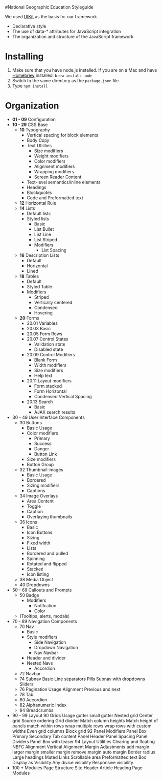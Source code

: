 #National Geographic Education Styleguide

We used [UIKit](http://getuikit.com/) as the basis for our framework.

* Declarative style
* The use of data-* attributes for JavaScript integration
* The organization and structure of the JavaScript framework

# Installing

1. Make sure that you have node.js installed. If you are on a Mac and have [Homebrew](http://brew.sh/) installed: `brew install node`
2. Switch to the same directory as the `package.json` file.
3. Type `npm install`

# Organization

* **01 - 09** Configuration
* **10 - 29** CSS Base
  * **10** Typography
    * Vertical spacing for block elements
    * Body Copy
    * Text Utilities
      * Size modifiers
      * Weight modifiers
      * Color modifiers
      * Alignment modifiers
      * Wrapping modifiers
      * Screen Reader Content
    * Text-level semantics/inline elements
    * Headings
    * Blockquotes
    * Code and Preformatted text
  * **12** Horizontal Rule
  * **14** Lists
    * Default lists
    * Styled lists
      * Basic
      * List Bullet
      * List Line
      * List Striped
      * Modifiers
        * List Spacing
  * **16** Description Lists
    * Default
    * Horizontal
    * Lined
  * **18** Tables
    * Default
    * Styled Table
    * Modifiers
      * Striped
      * Vertically centered
      * Condensed
      * Hovering
  * **20** Forms
    * 20.01 Variables
    * 20.03 Basic
    * 20.05 Form Rows
    * 20.07 Control States
      * Validation state
      * Disabled state
    * 20.09 Control Modifiers
      * Blank Form
      * Width modifiers
      * Size modifiers
      * Help text
    * 20.11 Layout modifiers
      * Form stacked
      * Form Horizontal
      * Condensed Vertical Spacing
    * 20.13 Search
      * Basic
      * AJAX search results
* 30 - 49 User Interface Components
  * 30 Buttons
    * Basic Usage
    * Color modifiers
      * Primary
      * Success
      * Danger
      * Button Link
    * Size modifiers
    * Button Group
  * 32 Thumbnail images
      * Basic Usage
      * Bordered
      * Sizing modifiers
      * Captions
  * 34 Image Overlays
      * Area Content
      * Toggle
      * Caption
      * Overlaying thumbnails
  * 36 Icons
      * Basic
      * Icon Buttons
      * Sizing
      * Fixed width
      * Lists
      * Bordered and pulled
      * Spinning
      * Rotated and flipped
      * Stacked
      * Icon listing
  * 38 Media Object
  * 40 Dropdowns
* 50 - 69 Callouts and Prompts
  * 50 Badge
    *  Modifiers
       * Notifcation
       * Color
  * (Tooltips, alerts, modals)
* 70 - 89 Navigation Components
  * 70 Nav
    * Basic
    * Style modifiers
      * Side Navigation
      * Dropdown Navigation
      * Nav Navbar
    * Header and divider
    * Nested Navs
      * Accordion
  * 72 Navbar
  * 74 Subnav
        Basic
        Line separators
        Pills
        Subnav with dropdowns
        Sliders
  * 76 Pagination
        Usage
        Alignment
        Previous and next
  * 78 Tab
  * 80 Accordion
  * 82 Alphanumeric Index
  * 84 Breadcrumbs
* 90 - 99 Layout
    90 Grids
        Usage
            gutter
            small gutter
        Nested grid
        Center grid
        Source ordering
        Grid divider
        Match column heights
            Match height of panels
            match within rows
            wrap multiple rows
            wrap rows with custom widths
        Even grid columns
        Block grid
    92 Panel
        Modifiers
            Panel Box
            Primary
            Secondary
            Tab content
        Panel Header
        Panel Spacing
        Panel Dividers
        Panel Box with teaser
    94 Layout Utilities
        Clearing and floating
            NBFC
        Alignment
        Vertical Alignment
        Margin Adjustments
            add margin
            larger margin
            smaller margin
            remove margin
            auto margin
        Border radius
        Large headings
        Muted Links
        Scrollable area
            Preformatted text
            Box
        Display as
        Visibility
            Any divice visibility
            Responsive visibility
* 100 + Modules
    Page Structure
    Site Header
    Article Heading
    Page Modules




